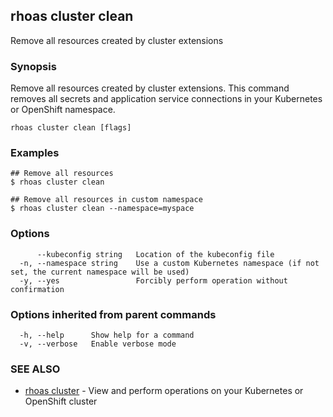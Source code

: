 ## rhoas cluster clean

Remove all resources created by cluster extensions

### Synopsis

Remove all resources created by cluster extensions. This command removes all secrets and application service connections in your Kubernetes or OpenShift namespace.

```
rhoas cluster clean [flags]
```

### Examples

```
## Remove all resources
$ rhoas cluster clean

## Remove all resources in custom namespace
$ rhoas cluster clean --namespace=myspace

```

### Options

```
      --kubeconfig string   Location of the kubeconfig file
  -n, --namespace string    Use a custom Kubernetes namespace (if not set, the current namespace will be used)
  -y, --yes                 Forcibly perform operation without confirmation
```

### Options inherited from parent commands

```
  -h, --help      Show help for a command
  -v, --verbose   Enable verbose mode
```

### SEE ALSO

* [rhoas cluster](rhoas_cluster.md)	 - View and perform operations on your Kubernetes or OpenShift cluster

